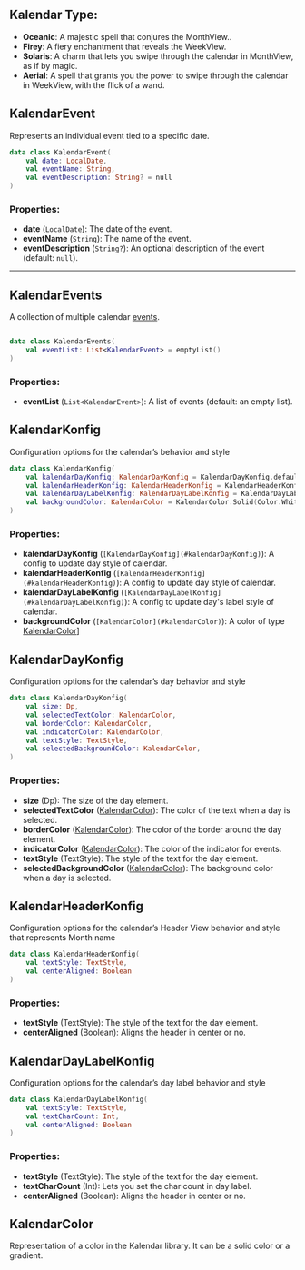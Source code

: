 ## Kalendar Type:

- **Oceanic**: A majestic spell that conjures the MonthView..
- **Firey**: A fiery enchantment that reveals the WeekView.
- **Solaris**: A charm that lets you swipe through the calendar in MonthView, as if by magic.
- **Aerial**: A spell that grants you the power to swipe through the calendar in WeekView, with the
  flick of a wand.

## KalendarEvent

Represents an individual event tied to a specific date.

```kotlin
data class KalendarEvent(
    val date: LocalDate,
    val eventName: String,
    val eventDescription: String? = null
)
```

### Properties:

- **date** (`LocalDate`): The date of the event.
- **eventName** (`String`): The name of the event.
- **eventDescription** (`String?`): An optional description of the event (default: `null`).

---

## KalendarEvents

A collection of multiple calendar [events](#kalendarEvent).

```kotlin

data class KalendarEvents(
    val eventList: List<KalendarEvent> = emptyList()
)
```

### Properties:

- **eventList** (`List<KalendarEvent>`): A list of events (default: an empty list).

## KalendarKonfig

Configuration options for the calendar’s behavior and style

```kotlin
data class KalendarKonfig(
    val kalendarDayKonfig: KalendarDayKonfig = KalendarDayKonfig.default(),
    val kalendarHeaderKonfig: KalendarHeaderKonfig = KalendarHeaderKonfig.default(),
    val kalendarDayLabelKonfig: KalendarDayLabelKonfig = KalendarDayLabelKonfig.default(),
    val backgroundColor: KalendarColor = KalendarColor.Solid(Color.White),
)

```

### Properties:

- **kalendarDayKonfig** (`[KalendarDayKonfig](#kalendarDayKonfig)`): A config to update day style of
  calendar.
- **kalendarHeaderKonfig** (`[KalendarHeaderKonfig](#kalendarHeaderKonfig)`): A config to update day
  style of calendar.
- **kalendarDayLabelKonfig** (`[KalendarDayLabelKonfig](#kalendarDayLabelKonfig)`): A config to
  update day's label style of calendar.
- **backgroundColor** (`[KalendarColor](#kalendarColor)`): A color of
  type [KalendarColor](#kalendarColor)]

## KalendarDayKonfig

Configuration options for the calendar’s day behavior and style

```kotlin
data class KalendarDayKonfig(
    val size: Dp,
    val selectedTextColor: KalendarColor,
    val borderColor: KalendarColor,
    val indicatorColor: KalendarColor,
    val textStyle: TextStyle,
    val selectedBackgroundColor: KalendarColor,
)

```

### Properties:

- **size** (Dp): The size of the day element.
- **selectedTextColor** ([KalendarColor](#kalendarColor)): The color of the text when a day is
  selected.
- **borderColor** ([KalendarColor](#kalendarColor)): The color of the border around the day element.
- **indicatorColor** ([KalendarColor](#kalendarColor)): The color of the indicator for events.
- **textStyle** (TextStyle): The style of the text for the day element.
- **selectedBackgroundColor** ([KalendarColor](#kalendarColor)): The background color when a day is
  selected.

## KalendarHeaderKonfig

Configuration options for the calendar’s Header View behavior and style that represents Month name

```kotlin
data class KalendarHeaderKonfig(
    val textStyle: TextStyle,
    val centerAligned: Boolean
) 
```

### Properties:
- **textStyle** (TextStyle): The style of the text for the day element.
- **centerAligned** (Boolean): Aligns the header in center or no.

## KalendarDayLabelKonfig

Configuration options for the calendar’s day label behavior and style

```kotlin
data class KalendarDayLabelKonfig(
    val textStyle: TextStyle,
    val textCharCount: Int,
    val centerAligned: Boolean
)
```
### Properties:
- **textStyle** (TextStyle): The style of the text for the day element.
- **textCharCount** (Int): Lets you set the char count in day label.
- **centerAligned** (Boolean): Aligns the header in center or no.

## KalendarColor

Representation of a color in the Kalendar library. It can be a solid color or a gradient.